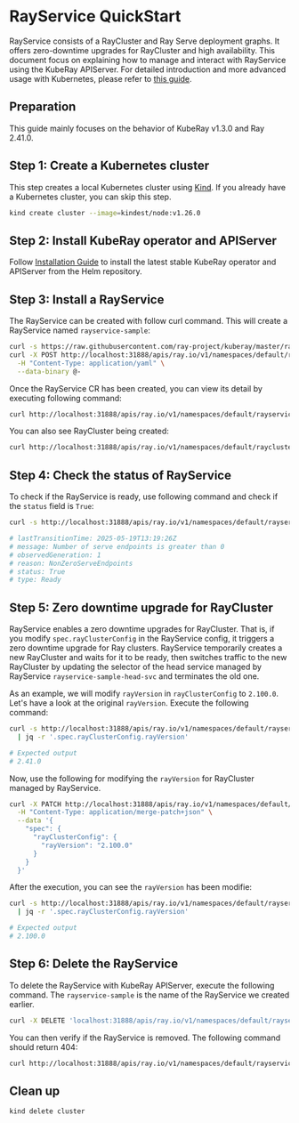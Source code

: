 # RayService QuickStart

RayService consists of a RayCluster and Ray Serve deployment graphs. It offers
zero-downtime upgrades for RayCluster and high availability. This document focus on
explaining how to manage and interact with RayService using the KubeRay APIServer. For
detailed introduction and more advanced usage with Kubernetes, please refer to [this
guide](https://docs.ray.io/en/latest/cluster/kubernetes/getting-started/rayservice-quick-start.html).

## Preparation

This guide mainly focuses on the behavior of KubeRay v1.3.0 and Ray 2.41.0.

## Step 1: Create a Kubernetes cluster

This step creates a local Kubernetes cluster using [Kind](https://kind.sigs.k8s.io/). If you already have a Kubernetes
cluster, you can skip this step.

```sh
kind create cluster --image=kindest/node:v1.26.0
```

## Step 2: Install KubeRay operator and APIServer

Follow [Installation Guide](../Installation.md) to install the latest stable KubeRay operator and APIServer
 from the Helm repository.

## Step 3: Install a RayService

The RayService can be created with follow curl command. This will create a RayService
named `rayservice-sample`:

```sh
curl -s https://raw.githubusercontent.com/ray-project/kuberay/master/ray-operator/config/samples/ray-service.sample.yaml | \
curl -X POST http://localhost:31888/apis/ray.io/v1/namespaces/default/rayservices \
  -H "Content-Type: application/yaml" \
  --data-binary @-
```

Once the RayService CR has been created, you can view its detail by executing following command:

```sh
curl http://localhost:31888/apis/ray.io/v1/namespaces/default/rayservices/rayservice-sample
```

You can also see RayCluster being created:

```sh
curl http://localhost:31888/apis/ray.io/v1/namespaces/default/rayclusters
```

## Step 4: Check the status of RayService

To check if the RayService is ready, use following command and check if the `status` field
is `True`:

```sh
curl -s http://localhost:31888/apis/ray.io/v1/namespaces/default/rayservices/rayservice-sample | jq -r '.status.conditions[] | select(.type=="Ready") | to_entries[] | "\(.key): \(.value)"'

# lastTransitionTime: 2025-05-19T13:19:26Z
# message: Number of serve endpoints is greater than 0
# observedGeneration: 1
# reason: NonZeroServeEndpoints
# status: True
# type: Ready
```

## Step 5: Zero downtime upgrade for RayCluster

RayService enables a zero downtime upgrades for RayCluster. That is, if you modify
`spec.rayClusterConfig` in the RayService config, it triggers a zero downtime upgrade for
Ray clusters. RayService temporarily creates a new RayCluster and waits for it to be
ready, then switches traffic to the new RayCluster by updating the selector of the head
service managed by RayService `rayservice-sample-head-svc` and terminates the old one.

As an example, we will modify `rayVersion` in `rayClusterConfig` to `2.100.0`. Let's have
a look at the original `rayVersion`. Execute the following command:

```sh
curl -s http://localhost:31888/apis/ray.io/v1/namespaces/default/rayservices/rayservice-sample \
  | jq -r '.spec.rayClusterConfig.rayVersion'

# Expected output
# 2.41.0
```

Now, use the following for modifying the `rayVersion` for RayCluster managed by RayService.

```sh
curl -X PATCH http://localhost:31888/apis/ray.io/v1/namespaces/default/rayservices/rayservice-sample \
  -H "Content-Type: application/merge-patch+json" \
  --data '{
    "spec": {
      "rayClusterConfig": {
        "rayVersion": "2.100.0"
      }
    }
  }'
```

After the execution, you can see the `rayVersion` has been modifie:

```sh
curl -s http://localhost:31888/apis/ray.io/v1/namespaces/default/rayservices/rayservice-sample \
  | jq -r '.spec.rayClusterConfig.rayVersion'

# Expected output
# 2.100.0
```

## Step 6: Delete the RayService

To delete the RayService with KubeRay APIServer, execute the following command. The `rayservice-sample` is the name of
the RayService we created earlier.

```sh
curl -X DELETE 'localhost:31888/apis/ray.io/v1/namespaces/default/rayservices/rayservice-sample'
```

You can then verify if the RayService is removed. The following command should return 404:

```sh
curl http://localhost:31888/apis/ray.io/v1/namespaces/default/rayservices/rayservice-sample
```

## Clean up

```sh
kind delete cluster
```
